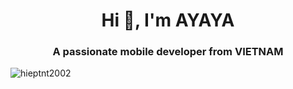 <h1 align="center">Hi 👋, I'm AYAYA</h1>
<h3 align="center">A passionate mobile developer from VIETNAM</h3>

<p align="left"> <img src="https://komarev.com/ghpvc/?username=hieptnt2002&label=Profile%20views&color=0e75b6&style=flat" alt="hieptnt2002" /> </p>
